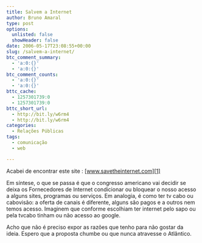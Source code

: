```yaml
---
title: Salvem a Internet
author: Bruno Amaral
type: post
options:
  unlisted: false
  showHeader: false
date: 2006-05-17T23:08:55+00:00
slug: /salvem-a-internet/
btc_comment_summary:
  - 'a:0:{}'
  - 'a:0:{}'
btc_comment_counts:
  - 'a:0:{}'
  - 'a:0:{}'
bttc_cache:
  - 1257301739:0
  - 1257301739:0
bttc_short_url:
  - http://bit.ly/w6rm4
  - http://bit.ly/w6rm4
categories:
  - Relações Públicas
tags:
  - comunicação
  - web

---
```

Acabei de encontrar este site : [www.savetheinternet.com][1]

Em síntese, o que se passa é que o congresso americano vai decidir se deixa os Fornecedores de Internet condicionar ou bloquear o nosso acesso a alguns sites, programas ou serviços. Em analogia, é como ter tv cabo ou cabovisão: a oferta de canais é diferente, alguns são pagos e a outros nem temos acesso. Imaginem que conforme escolhiam ter internet pelo sapo ou pela tvcabo tinham ou não acesso ao google.

Acho que não é preciso expor as razões que tenho para não gostar da ideia. Espero que a proposta chumbe ou que nunca atravesse o Atlântico.

 [1]: http://www.savetheinternet.com/ "save the internet"